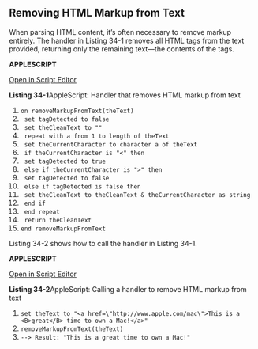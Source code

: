 ## Removing HTML Markup from Text

When parsing HTML content, it’s often necessary to remove markup entirely. The handler in Listing 34-1 removes all HTML tags from the text provided, returning only the remaining text—the contents of the tags.

**APPLESCRIPT**

[Open in Script Editor](applescript://com.apple.scripteditor?action=new&name=Remove%20HTML%20Markup%20From%20Text&script=on%20removeMarkupFromText%28theText%29%0D%20%20%20%20set%20tagDetected%20to%20false%0D%20%20%20%20set%20theCleanText%20to%20%22%22%0D%20%20%20%20repeat%20with%20a%20from%201%20to%20length%20of%20theText%0D%20%20%20%20%20%20%20%20set%20theCurrentCharacter%20to%20character%20a%20of%20theText%0D%20%20%20%20%20%20%20%20if%20theCurrentCharacter%20is%20%22%3C%22%20then%0D%20%20%20%20%20%20%20%20%20%20%20%20set%20tagDetected%20to%20true%0D%20%20%20%20%20%20%20%20else%20if%20theCurrentCharacter%20is%20%22%3E%22%20then%0D%20%20%20%20%20%20%20%20%20%20%20%20set%20tagDetected%20to%20false%0D%20%20%20%20%20%20%20%20else%20if%20tagDetected%20is%20false%20then%0D%20%20%20%20%20%20%20%20%20%20%20%20set%20theCleanText%20to%20theCleanText%20%26%20theCurrentCharacter%20as%20string%0D%20%20%20%20%20%20%20%20end%20if%0D%20%20%20%20end%20repeat%0D%20%20%20%20return%20theCleanText%0Dend%20removeMarkupFromText%0D)

**Listing 34-1**AppleScript: Handler that removes HTML markup from text

1. `on removeMarkupFromText(theText)`
2. ` set tagDetected to false`
3. ` set theCleanText to ""`
4. ` repeat with a from 1 to length of theText`
5. ` set theCurrentCharacter to character a of theText`
6. ` if theCurrentCharacter is "<" then`
7. ` set tagDetected to true`
8. ` else if theCurrentCharacter is ">" then`
9. ` set tagDetected to false`
10. ` else if tagDetected is false then`
11. ` set theCleanText to theCleanText & theCurrentCharacter as string`
12. ` end if`
13. ` end repeat`
14. ` return theCleanText`
15. `end removeMarkupFromText`

Listing 34-2 shows how to call the handler in Listing 34-1.

**APPLESCRIPT**

[Open in Script Editor](applescript://com.apple.scripteditor?action=new&name=Call%20Handler%20to%20Remove%20HTML%20Markup%20from%20Text&script=set%20theText%20to%20%22%3Ca%20href%3D%5C%22http%3A%2F%2Fwww.apple.com%2Fmac%5C%22%3EThis%20is%20a%20%3CB%3Egreat%3C%2FB%3E%20time%20to%20own%20a%20Mac!%3C%2Fa%3E%22%0AremoveMarkupFromText%28theText%29)

**Listing 34-2**AppleScript: Calling a handler to remove HTML markup from text

1. `set theText to "<a href=\"http://www.apple.com/mac\">This is a <B>great</B> time to own a Mac!</a>"`
2. `removeMarkupFromText(theText)`
3. `--> Result: "This is a great time to own a Mac!"`
